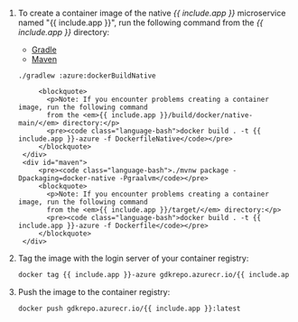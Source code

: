 1. To create a container image of the native _{{ include.app }}_ microservice named "{{ include.app }}", run the following command from the _{{ include.app }}_ directory:
    <div id="tabs-doc{{ include.tab }}">
        <ul>
            <li class="tabs-gradle"><a href="#gradle">Gradle</a></li>
            <li class="tabs-maven"><a href="#maven">Maven</a></li>
        </ul>
        <div id="gradle">
            <pre><code class="language-bash">./gradlew :azure:dockerBuildNative</code></pre>

            <blockquote>
              <p>Note: If you encounter problems creating a container image, run the following command
              from the <em>{{ include.app }}/build/docker/native-main/</em> directory:</p>
              <pre><code class="language-bash">docker build . -t {{ include.app }}-azure -f DockerfileNative</code></pre>
            </blockquote>
        </div>
        <div id="maven">
            <pre><code class="language-bash">./mvnw package -Dpackaging=docker-native -Pgraalvm</code></pre>
            <blockquote>
              <p>Note: If you encounter problems creating a container image, run the following command
              from the <em>{{ include.app }}/target/</em> directory:</p>
              <pre><code class="language-bash">docker build . -t {{ include.app }}-azure -f Dockerfile</code></pre>
            </blockquote>
        </div>
    </div>

2. Tag the image with the login server of your container registry:
    ```bash
    docker tag {{ include.app }}-azure gdkrepo.azurecr.io/{{ include.app }}:latest
    ```

3. Push the image to the container registry:
    ```bash
    docker push gdkrepo.azurecr.io/{{ include.app }}:latest
    ```
